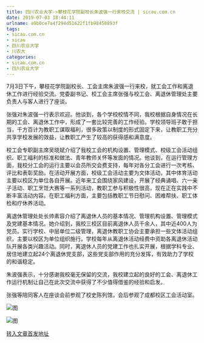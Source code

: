 ```yaml
---
title: 四川农业大学->攀枝花学院副校长朱波强一行来校交流 | sicau.com.cn
date: 2019-07-03 18:44:11
urlname: a9b0ce7a4f294d51622f1fb98458893f
tags: 
- sicau.com.cn
- sicau
- 四川农业大学
- 川农大
categories:
- sicau.com.cn
- 四川农业大学
---
```



7月3日下午，攀枝花学院副校长、工会主席朱波强一行来校，就工会工作和离退休工作进行经验交流。党委副书记、校工会主席张强与校工会、离退休管理处主要负责人与客人进行了座谈。

张强对朱波强一行表示欢迎。他谈到，各个学校校情不同，我校根据自身情况在长期的工会、离退休工作中，形成了一套比较完善的工作经验。学校领导班子敢于担当，千方百计为教职工谋取福利，很多政策以制度的形式固定下来，让教职工充分共享学校发展的效益，让教职工产生了较高的获得感和满意度。

校工会专职副主席吴晓斌介绍了我校工会的机构设置、管理模式、校级工会活动组织、职工福利的标准和做法、青年教师关怀等发面的情况。他谈到，在运行管理方面，我校分工会的运行主要以会员所交会费支持，每年对各分工会进行一次考核、评比和表彰奖励。在活动开展方面，校级工会活动主要为文体活动，其中体育活动主要以校区为单位各自开展。近年来工会围绕家风建设，开展了经典诵唱、六一亲子活动、职工烹饪大赛等一系列活动，教职工参与积极性很高，现在正在实践中不断丰富活动内容。在职工福利方面，主要包括教职工节日慰问、困难帮扶、职工体检和疗休养活动。

离退休管理处处长帅素容介绍了离退休人员的基本情况、管理机构设置、管理模式及党建基本情况。她介绍到，我校三校区目前离退休人员千余人，其中近400人为党员。实行学校、中层单位二级管理，离退休教职工协会主要承担一些文体活动组织，主要以校区为单位组织施行。学校每年从离退休活动经费中资助各离退休活动队开展各类兴趣活动。同时，离退休人员的党建工作也扎实开展，根据学科专业、居住地建立起24个离退休党支部，这些党支部作用的充分发挥，有效助力了学校的和谐稳定。

朱波强表示，十分感谢我校毫无保留的交流，我校建立起的良好的工会、离退休工作运行机制让自己在此次交流中获得了不少值得借鉴的经验和启发。

张强等陪同客人在座谈会前参观了校史陈列馆，会后参观了成都校区工会活动室。



![图](https://news.sicau.edu.cn/__local/2/9F/B7/E7AEDA054267DC63EA46A273E01_B2CEA9E7_3282C.jpg)

![图](https://news.sicau.edu.cn/__local/2/32/81/DA6CBFA79671983467908E27848_BB56E181_2ED10.jpg)

[转入文章首发地址](https://news.sicau.edu.cn/info/1078/52444.htm)